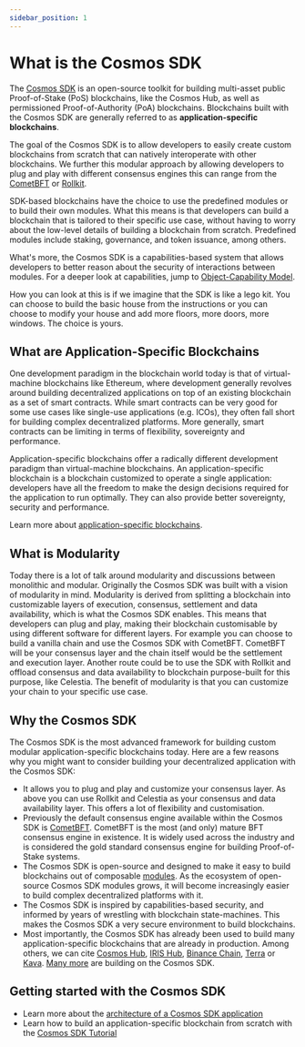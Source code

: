 ```yaml
---
sidebar_position: 1
---
```


# What is the Cosmos SDK

The [Cosmos SDK](https://github.com/cosmos/cosmos-sdk) is an open-source toolkit for building multi-asset public Proof-of-Stake (PoS) <df value="blockchain">blockchains</df>, like the Cosmos Hub, as well as permissioned Proof-of-Authority (PoA) blockchains. Blockchains built with the Cosmos SDK are generally referred to as **application-specific blockchains**.

The goal of the Cosmos SDK is to allow developers to easily create custom blockchains from scratch that can natively interoperate with other blockchains. 
We further this modular approach by allowing developers to plug and play with different consensus engines this can range from the [CometBFT](https://github.com/cometbft/cometbft) or [Rollkit](https://rollkit.dev/). 

SDK-based blockchains have the choice to use the predefined modules or to build their own modules. What this means is that developers can build a blockchain that is tailored to their specific use case, without having to worry about the low-level details of building a blockchain from scratch. Predefined modules include staking, governance, and token issuance, among others.

What's more, the Cosmos SDK is a capabilities-based system that allows developers to better reason about the security of interactions between modules. For a deeper look at capabilities, jump to [Object-Capability Model](../advanced/10-ocap.md).

How you can look at this is if we imagine that the SDK is like a lego kit. You can choose to build the basic house from the instructions or you can choose to modify your house and add more floors, more doors, more windows. The choice is yours.

## What are Application-Specific Blockchains

One development paradigm in the blockchain world today is that of virtual-machine blockchains like Ethereum, where development generally revolves around building decentralized applications on top of an existing blockchain as a set of smart contracts. While smart contracts can be very good for some use cases like single-use applications (e.g. ICOs), they often fall short for building complex decentralized platforms. More generally, smart contracts can be limiting in terms of flexibility, sovereignty and performance.

Application-specific blockchains offer a radically different development paradigm than virtual-machine blockchains. An application-specific blockchain is a blockchain customized to operate a single application: developers have all the freedom to make the design decisions required for the application to run optimally. They can also provide better sovereignty, security and performance.

Learn more about [application-specific blockchains](./01-why-app-specific.md).

## What is Modularity

Today there is a lot of talk around modularity and discussions between monolithic and modular. Originally the Cosmos SDK was built with a vision of modularity in mind. Modularity is derived from splitting a blockchain into customizable layers of execution, consensus, settlement and data availability, which is what the Cosmos SDK enables. This means that developers can plug and play, making their blockchain customisable by using different software for different layers. For example you can choose to build a vanilla chain and use the Cosmos SDK with CometBFT. CometBFT will be your consensus layer and the chain itself would be the settlement and execution layer. Another route could be to use the SDK with Rollkit and offload consensus and data availability to blockchain purpose-built for this purpose, like Celestia. The benefit of modularity is that you can customize your chain to your specific use case.

## Why the Cosmos SDK

The Cosmos SDK is the most advanced framework for building custom modular application-specific blockchains today. Here are a few reasons why you might want to consider building your decentralized application with the Cosmos SDK:

* It allows you to plug and play and customize your consensus layer. As above you can use Rollkit and Celestia as your consensus and data availability layer. This offers a lot of flexibility and customisation. 
* Previously the default consensus engine available within the Cosmos SDK is [CometBFT](https://github.com/cometbft/cometbft). CometBFT is the most (and only) mature BFT consensus engine in existence. It is widely used across the industry and is considered the gold standard consensus engine for building Proof-of-Stake systems.
* The Cosmos SDK is open-source and designed to make it easy to build blockchains out of composable [modules](../../build/modules). As the ecosystem of open-source Cosmos SDK modules grows, it will become increasingly easier to build complex decentralized platforms with it.
* The Cosmos SDK is inspired by capabilities-based security, and informed by years of wrestling with blockchain state-machines. This makes the Cosmos SDK a very secure environment to build blockchains.
* Most importantly, the Cosmos SDK has already been used to build many application-specific blockchains that are already in production. Among others, we can cite [Cosmos Hub](https://hub.cosmos.network), [IRIS Hub](https://irisnet.org), [Binance Chain](https://docs.binance.org/), [Terra](https://terra.money/) or [Kava](https://www.kava.io/). [Many more](https://cosmos.network/ecosystem) are building on the Cosmos SDK.

## Getting started with the Cosmos SDK

* Learn more about the [architecture of a Cosmos SDK application](./02-sdk-app-architecture.md)
* Learn how to build an application-specific blockchain from scratch with the [Cosmos SDK Tutorial](https://cosmos.network/docs/tutorial)
